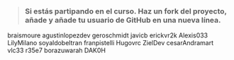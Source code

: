 > ### Si estás partipando en el curso. Haz un fork del proyecto, añade y añade tu usuario de GitHub en una nueva línea.

braismoure
agustinlopezdev
geroschmidt
javicb
erickvr2k
Alexis033
LilyMilano
soyaldobeltran
franpistelli
Hugovrc
ZielDev
cesarAndramart
vlc33
r35e7
borazuwarah
DAK0H